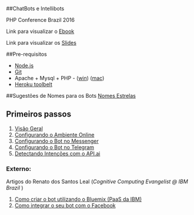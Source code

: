 ##ChatBots e Intellibots

PHP Conference Brazil 2016

Link para visualizar o [Ebook](http://cdn.rawgit.com/jacksonfdam/intellibots/master/ebook.html)

Link para visualizar os [Slides](http://cdn.rawgit.com/jacksonfdam/intellibots/master/slides.html)

##Pre-requisitos

 - [Node.js](https://nodejs.org/en/)
 - [Git](https://git-scm.com/)
 - Apache + Mysql + PHP - ([win](https://www.apachefriends.org/index.html)) ([mac](https://www.mamp.info/en/))
 - [Heroku toolbelt](https://devcenter.heroku.com/articles/heroku-cli)

##Sugestões de Nomes para os Bots
[Nomes Estrelas](https://pt.wikipedia.org/wiki/Lista_de_nomes_tradicionais_de_estrelas)

## Primeiros passos

 1. [Visão Geral](ebook.md)
 2. [Configurando o Ambiente Online](heroku.md)
 2. [Configurando o Bot no Messenger](Facebook.md)
 3. [Configurando o Bot no Telegram](Telegram.md)
 4. [Detectando Intenções com o API.ai](api.md)



### Externo:
Artigos do Renato dos Santos Leal (*Cognitive Computing Evangelist @ IBM Brazil* )

 1.  [ Como criar o bot utilizando o Bluemix (PaaS da IBM)](https://medium.com/as-m%C3%A1quinas-que-pensam/criando-chat-bots-no-facebook-com-o-ibm-watson-351df84e653d)
 2. [Como integrar o seu bot com o Facebook](https://medium.com/as-m%C3%A1quinas-que-pensam/criando-chat-bots-no-facebook-com-o-ibm-watson-parte-2-a-integra%C3%A7%C3%A3o-c12ba2af7e8a#.kyzqd7f7v) 

